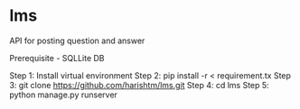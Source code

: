 # lms
API for posting question and answer

Prerequisite - SQLLite DB

Step 1: Install virtual environment
Step 2: pip install -r < requirement.tx
Step 3: git clone https://github.com/harishtm/lms.git
Step 4: cd lms
Step 5: python manage.py runserver
